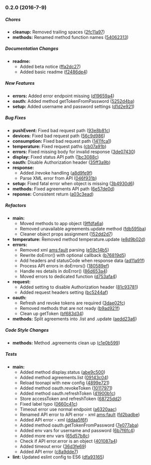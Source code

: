 ### 0.2.0 (2016-7-9)

##### Chores

* **cleanup:** Removed trailing spaces ([2fc11a97](https://github.com/fvdm/nodejs-toonapi/commit/2fc11a973cfa7d90efccfd2d3538f82da454acc5))
* **methods:** Renamed method function names ([54062313](https://github.com/fvdm/nodejs-toonapi/commit/54062313abc412a3810db64922f22571dcedf17d))

##### Documentation Changes

* **readme:**
  * Added beta notice ([ffa2dc27](https://github.com/fvdm/nodejs-toonapi/commit/ffa2dc27d964dd30f08c4965b46be66209fd8bd3))
  * Added basic readme ([f2486de4](https://github.com/fvdm/nodejs-toonapi/commit/f2486de4702b2cfc470e5913363305153a6b88d5))

##### New Features

* **errors:** Added error endpoint missing ([d19659a4](https://github.com/fvdm/nodejs-toonapi/commit/d19659a4ebf5e215de2961129f41745dd671c4df))
* **oauth:** Added method getTokenFromPassword ([5252d4ba](https://github.com/fvdm/nodejs-toonapi/commit/5252d4ba993625f34d03e5eaef7be1b808eb5d6f))
* **setup:** Added username and password settings ([d1d2e921](https://github.com/fvdm/nodejs-toonapi/commit/d1d2e9219ebbe66d24142c0e24ed014d9764fb3c))

##### Bug Fixes

* **pushEvent:** Fixed bad request path ([93e8b81c](https://github.com/fvdm/nodejs-toonapi/commit/93e8b81cb1152bf9e6b3c8368c50a0b3606b2160))
* **devices:** Fixed bad request path ([56c9d986](https://github.com/fvdm/nodejs-toonapi/commit/56c9d986b6300924d129d95cf8ccb24c52ddbf84))
* **consumption:** Fixed bad request path ([1411fca1](https://github.com/fvdm/nodejs-toonapi/commit/1411fca1a09e6b8b6ac93a572affe8ca5af87952))
* **temperature:** Fixed request paths ([cb07a91b](https://github.com/fvdm/nodejs-toonapi/commit/cb07a91b76369bebfc7f34b92bddb6880eff2a86))
* **errors:** Fixed missing body for invalid response ([3de07430](https://github.com/fvdm/nodejs-toonapi/commit/3de07430f789275fc9b14e36fc0acf96737161a1))
* **display:** Fixed status API path ([1bc3088c](https://github.com/fvdm/nodejs-toonapi/commit/1bc3088c62204b3221581501e7f15486ca83c97e))
* **oauth:** Disable Authorization header ([35ff3a9b](https://github.com/fvdm/nodejs-toonapi/commit/35ff3a9b77d2fdcbdd9857ae6fb5d468c1118ab5))
* **response:**
  * Added /revoke handling ([a8d9fe9f](https://github.com/fvdm/nodejs-toonapi/commit/a8d9fe9fd5e775df01a50b83a517eb8edc78349e))
  * Parse XML error from API ([046f931b](https://github.com/fvdm/nodejs-toonapi/commit/046f931b05709e36aa36317269cdbde8a8b5e0c3))
* **setup:** Fixed fatal error when object is missing ([3b4930d6](https://github.com/fvdm/nodejs-toonapi/commit/3b4930d6a323196474cc5f8366770c3521aa1c21))
* **methods:** Fixed agreements API path ([6e57de0d](https://github.com/fvdm/nodejs-toonapi/commit/6e57de0d5a5cfe55ff9788ee9fe372cd3dd3a3bb))
* **reponse:** Consistent return ([a03c3ead](https://github.com/fvdm/nodejs-toonapi/commit/a03c3ead066e2b8ac0b38c5c126338b21f2841f3))

##### Refactors

* **main:**
  * Moved methods to app object ([9ffdfa6a](https://github.com/fvdm/nodejs-toonapi/commit/9ffdfa6a7b5b523033addae5ccfa18ae3a17cb31))
  * Removed unavailable agreements.update method ([fdb595ba](https://github.com/fvdm/nodejs-toonapi/commit/fdb595ba1f8c4ed97e4ba9cd1da04957ef47c381))
  * Cleaner object props assignment ([152dd2d7](https://github.com/fvdm/nodejs-toonapi/commit/152dd2d728c78cb5f98c0c53eb361cbafa15099e))
* **temperature:** Removed method temperature.update ([e8d9b02d](https://github.com/fvdm/nodejs-toonapi/commit/e8d9b02d04884f6a5ef7ae08d2fe407e3b11cab6))
* **errors:**
  * Removed xml <ams:fault> parsing ([e59c14b5](https://github.com/fvdm/nodejs-toonapi/commit/e59c14b580601fd294c5482ef99d4fe5b845a914))
  * Rewrite doError() with optional callback ([b76819d5](https://github.com/fvdm/nodejs-toonapi/commit/b76819d5f9a383ee005dd004bda5164d3ca67bdf))
  * Add headers and statusCode when response data ([ad11a91f](https://github.com/fvdm/nodejs-toonapi/commit/ad11a91f2bb9071d6598ec393c39b3e18fe3ccb1))
  * Process API errors in doErrors() ([180589ef](https://github.com/fvdm/nodejs-toonapi/commit/180589ef2e8a6d8f4915fc7fa4606fbcd29f4901))
  * Handle res details in doError() ([86d653a4](https://github.com/fvdm/nodejs-toonapi/commit/86d653a4abb39652ac30b8ed3e80071d8bab0708))
  * Moved errors to dedicated function ([d753afa4](https://github.com/fvdm/nodejs-toonapi/commit/d753afa4cab121c79a6891490de964e18c434cdf))
* **request:**
  * Added setting to disable Authorization header ([81c93781](https://github.com/fvdm/nodejs-toonapi/commit/81c93781346adca320d35cf0c9531942179a3fbc))
  * Added request headers setting ([bc5244af](https://github.com/fvdm/nodejs-toonapi/commit/bc5244aff3a8a4224680fd79ebc62e70bcca7ca2))
* **oauth:**
  * Refresh and revoke tokens are required ([3dae02fc](https://github.com/fvdm/nodejs-toonapi/commit/3dae02fc9a530442302d47f4590119a18ec2192e))
  * Removed methods that are not ready ([b9ad921f](https://github.com/fvdm/nodejs-toonapi/commit/b9ad921f3f99f93ab63a5ac7942fd088eaa7981f))
  * Clean up getToken ([bf683d34](https://github.com/fvdm/nodejs-toonapi/commit/bf683d3476f7e05e41125107b225f1a8da423486))
* **methods:** Split agreements into .list and .update ([aedd23a6](https://github.com/fvdm/nodejs-toonapi/commit/aedd23a6e87751daafa406954855ce04e0146a2a))

##### Code Style Changes

* **methods:** Method .agreements clean up ([c1e0b599](https://github.com/fvdm/nodejs-toonapi/commit/c1e0b5994cacddbb4c571c74b7157aaa60c366af))

##### Tests

* **main:**
  * Added method display.status ([abe9c500](https://github.com/fvdm/nodejs-toonapi/commit/abe9c500bbc69bd38eac2ddedea62a31b80a038d))
  * Added method agreements.list ([09143c04](https://github.com/fvdm/nodejs-toonapi/commit/09143c04d229410e3bbc49b148cee3daddfd1eb1))
  * Reload toonapi with new config ([4899e721](https://github.com/fvdm/nodejs-toonapi/commit/4899e721559821fadb3878785a4e5fabe8883f52))
  * Added method oauth.revokeToken ([10117971](https://github.com/fvdm/nodejs-toonapi/commit/10117971fd322b2abd4e96783ea6660f68a32a06))
  * Added method oauth.refreshToken ([41900b1c](https://github.com/fvdm/nodejs-toonapi/commit/41900b1c9dfc0751b26d15aa28b68642018500ec))
  * Store accessToken and refreshToken ([68725dd2](https://github.com/fvdm/nodejs-toonapi/commit/68725dd2e222a5d2a7bf69d766d553a57dd74a99))
  * Fixed label typo ([0660c41c](https://github.com/fvdm/nodejs-toonapi/commit/0660c41c3814a2cd06e48afe896ab7fd84e5c5c3))
  * Timeout error use normal endpoint ([a6320aac](https://github.com/fvdm/nodejs-toonapi/commit/a6320aac0e6cf5f018eed4278b3ed3eb9b2d54b4))
  * Renamed API error to API error - xml <ams:fault> ([fd2badbe](https://github.com/fvdm/nodejs-toonapi/commit/fd2badbea7c091e280d5561de75eec1580e0d195))
  * Added API error - xml <fault> ([ddaa5f6f](https://github.com/fvdm/nodejs-toonapi/commit/ddaa5f6ff72be5f3d655e78d3e6a3486e1637f89))
  * Added method oauth.getTokenFromPassword ([7e077aba](https://github.com/fvdm/nodejs-toonapi/commit/7e077abad97dc0e442cb8b17c99027489e4df384))
  * Added env vars for username and password ([6b7f6fc4](https://github.com/fvdm/nodejs-toonapi/commit/6b7f6fc46201cfe0b03d3274ce8ca0c12b067c63))
  * Added more env vars ([65d57b8c](https://github.com/fvdm/nodejs-toonapi/commit/65d57b8c3bf6a5e568a84f2e22580fe7970aa6aa))
  * Check if API error.error is an object ([401087a4](https://github.com/fvdm/nodejs-toonapi/commit/401087a49b5848984bb8e9c1ca89eaca15c22d17))
  * Added timeout error ([36d3fe69](https://github.com/fvdm/nodejs-toonapi/commit/36d3fe69759bbf867519e32e3b982a776ff7d253))
  * Added API error ([c8a9dde7](https://github.com/fvdm/nodejs-toonapi/commit/c8a9dde75b71c939193394ab8528669b2023d010))
* **lint:** Updated eslint config to ES6 ([dfa93165](https://github.com/fvdm/nodejs-toonapi/commit/dfa93165938eb439d73e475d9e9a419337ce242a))

